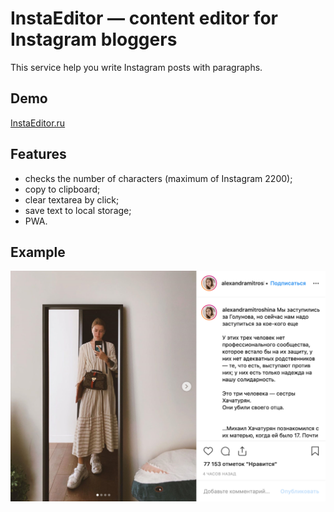 # InstaEditor — content editor for Instagram bloggers

This service help you write Instagram posts with paragraphs.

## Demo

[InstaEditor.ru](http://instaeditor.ru/)

## Features

- checks the number of characters (maximum of Instagram 2200);
- copy to clipboard;
- clear textarea by click;
- save text to local storage;
- PWA.

## Example

![Example post created by InstaEditor](https://github.com/olejech/instaeditor/blob/master/example.png?raw=true)
